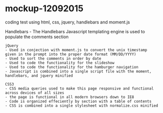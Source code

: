 # mockup-12092015
coding test using html, css, jquery, handlebars and moment.js

Handlebars
	- The Handlebars Javascript templating engine is used to populate the comments section

	jQuery
	- Used in conjection with moment.js to convert the unix timestamp given in the prompt into the proper date format (MM/DD/YYYY)
	- Used to sort the comments in order by date
	- Used to code the functionality for the slideshow
	- Used to code the functionality for the hamburger navigation
	- Javascript is combined into a single script file with the moment, handlebars, and jquery minified

	CSS3
	- CSS media queries used to make this page responsive and functional across devices of all sizes
	- the page is functional in all modern browsers down to IE8
	- Code is organized effeciently by section with a table of contents
	- CSS is combined into a single stylesheet with normalize.css minified
